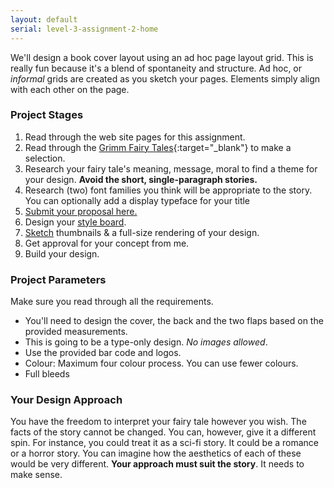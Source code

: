 ```yaml
---
layout: default
serial: level-3-assignment-2-home
---
```

We'll design a book cover layout using an ad hoc page layout grid. This is really fun because it's a blend of spontaneity and structure. Ad hoc, or *informal* grids are created as you sketch your pages. Elements simply align with each other on the page.

### Project Stages

1. Read through the web site pages for this assignment.
1. Read through the [Grimm Fairy Tales](http://www-2.cs.cmu.edu/~spok/grimmtmp/){:target="_blank"} to make a selection.
1. Research your fairy tale's meaning, message, moral to find a theme for your design. **Avoid the short, single-paragraph stories.**
1. Research (two) font families you think will be appropriate to the story. You can optionally add a display typeface for your title
1. [Submit your proposal here.](https://forms.office.com/r/SVwCcPScRp)
1. Design your [style board](layout-ingredients.html).
1. [Sketch](layout-ingredients.html) thumbnails & a full-size rendering of your design.
1. Get approval for your concept from me.
1. Build your design.

### Project Parameters

Make sure you read through all the requirements.

<ul class="hasBullets">
	<li>You'll need to design the cover, the back and the two flaps based on the provided measurements.</li>
	<li>This is going to be a type-only design. <em>No images allowed</em>.</li>
	<li>Use the provided bar code and logos.</li>
	<li>Colour: Maximum four colour process. You can use fewer colours.</li>
	<li>Full bleeds</li>
</ul>

### Your Design Approach

You have the freedom to interpret your fairy tale however you wish. The facts of the story cannot be changed. You can, however, give it a different spin. For instance, you could treat it as a sci-fi story. It could be a romance or a horror story. You can imagine how the aesthetics of each of these would be very different. **Your approach must suit the story**. It needs to make sense.